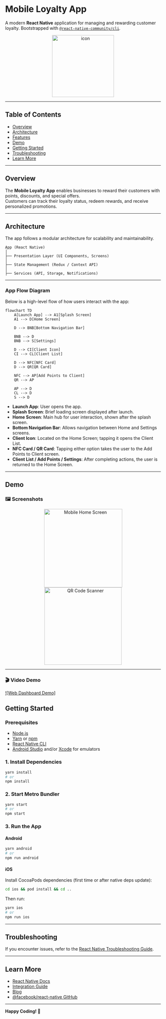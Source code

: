 # Mobile Loyalty App

A modern **React Native** application for managing and rewarding customer loyalty. Bootstrapped with [`@react-native-community/cli`](https://github.com/react-native-community/cli).


<div align="center">

  <img src="https://github.com/user-attachments/assets/51a89bad-2c0a-4366-b9c4-6fa12226fd29" alt="icon" width="200" />

</div>

---

## Table of Contents

- [Overview](#overview)
- [Architecture](#architecture)
- [Features](#features)
- [Demo](#demo)
- [Getting Started](#getting-started)
- [Troubleshooting](#troubleshooting)
- [Learn More](#learn-more)

---

## Overview

The **Mobile Loyalty App** enables businesses to reward their customers with points, discounts, and special offers.  
Customers can track their loyalty status, redeem rewards, and receive personalized promotions.

---

## Architecture

The app follows a modular architecture for scalability and maintainability.

```
App (React Native)
│
├── Presentation Layer (UI Components, Screens)
│
├── State Management (Redux / Context API)
│
├── Services (API, Storage, Notifications)
```

---

### App Flow Diagram

Below is a high-level flow of how users interact with the app:

```mermaid
flowchart TD
    A[Launch App] --> A1[Splash Screen]
    A1 --> D[Home Screen]
    
    D --> BNB[Bottom Navigation Bar]
    
    BNB --> D
    BNB --> S[Settings]

    D --> CI[Client Icon]
    CI --> CL[Client List]

    D --> NFC[NFC Card]
    D --> QR[QR Card]

    NFC --> AP[Add Points to Client]
    QR --> AP

    AP --> D
    CL --> D
    S --> D

```

- **Launch App**: User opens the app.
- **Splash Screen**:  Brief loading screen displayed after launch.
- **Home Screen**: Main hub for user interaction, shown after the splash screen.
- **Bottom Navigation Bar**: Allows navigation between Home and Settings screens.
- **Client Icon**: Located on the Home Screen; tapping it opens the Client List.
- **NFC Card / QR Card**: Tapping either option takes the user to the Add Points to Client screen.
- **Client List / Add Points / Settings**: After completing actions, the user is returned to the Home Screen.


---

## Demo

### 🖼️ Screenshots

<div align="center">
  <img src="https://github.com/user-attachments/assets/f8559e14-6286-4662-b7a9-276dd68c8e5d" alt="Mobile Home Screen" width="253"/>

  <img src="https://github.com/user-attachments/assets/5c29efc2-b3f9-455f-ae6a-fdff3be307d5" alt="QR Code Scanner" width="250"/>
</div>

---

### 🎬 Video Demo

[![Web Dashboard Demo]](https://github.com/user-attachments/assets/72e62149-ddf4-439a-a123-c2ecb6c38d59)


## Getting Started

### Prerequisites

- [Node.js](https://nodejs.org/)
- [Yarn](https://yarnpkg.com/) or [npm](https://www.npmjs.com/)
- [React Native CLI](https://reactnative.dev/docs/environment-setup)
- [Android Studio](https://developer.android.com/studio) and/or [Xcode](https://developer.apple.com/xcode/) for emulators

### 1. Install Dependencies

```sh
yarn install
# or
npm install
```

### 2. Start Metro Bundler

```sh
yarn start
# or
npm start
```

### 3. Run the App

#### Android

```sh
yarn android
# or
npm run android
```

#### iOS

Install CocoaPods dependencies (first time or after native deps update):

```sh
cd ios && pod install && cd ..
```

Then run:

```sh
yarn ios
# or
npm run ios
```

---

## Troubleshooting

If you encounter issues, refer to the [React Native Troubleshooting Guide](https://reactnative.dev/docs/troubleshooting).

---

## Learn More

- [React Native Docs](https://reactnative.dev/docs/getting-started)
- [Integration Guide](https://reactnative.dev/docs/integration-with-existing-apps)
- [Blog](https://reactnative.dev/blog)
- [@facebook/react-native GitHub](https://github.com/facebook/react-native)

---

**Happy Coding! 🚀**
